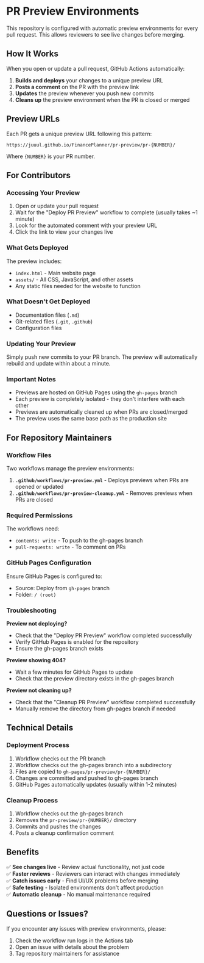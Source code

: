 # PR Preview Environments

This repository is configured with automatic preview environments for every pull request. This allows reviewers to see live changes before merging.

## How It Works

When you open or update a pull request, GitHub Actions automatically:

1. **Builds and deploys** your changes to a unique preview URL
2. **Posts a comment** on the PR with the preview link
3. **Updates** the preview whenever you push new commits
4. **Cleans up** the preview environment when the PR is closed or merged

## Preview URLs

Each PR gets a unique preview URL following this pattern:

```
https://juuul.github.io/FinancePlanner/pr-preview/pr-{NUMBER}/
```

Where `{NUMBER}` is your PR number.

## For Contributors

### Accessing Your Preview

1. Open or update your pull request
2. Wait for the "Deploy PR Preview" workflow to complete (usually takes ~1 minute)
3. Look for the automated comment with your preview URL
4. Click the link to view your changes live

### What Gets Deployed

The preview includes:
- `index.html` - Main website page
- `assets/` - All CSS, JavaScript, and other assets
- Any static files needed for the website to function

### What Doesn't Get Deployed

- Documentation files (`.md`)
- Git-related files (`.git`, `.github`)
- Configuration files

### Updating Your Preview

Simply push new commits to your PR branch. The preview will automatically rebuild and update within about a minute.

### Important Notes

- Previews are hosted on GitHub Pages using the `gh-pages` branch
- Each preview is completely isolated - they don't interfere with each other
- Previews are automatically cleaned up when PRs are closed/merged
- The preview uses the same base path as the production site

## For Repository Maintainers

### Workflow Files

Two workflows manage the preview environments:

1. **`.github/workflows/pr-preview.yml`** - Deploys previews when PRs are opened or updated
2. **`.github/workflows/pr-preview-cleanup.yml`** - Removes previews when PRs are closed

### Required Permissions

The workflows need:
- `contents: write` - To push to the gh-pages branch
- `pull-requests: write` - To comment on PRs

### GitHub Pages Configuration

Ensure GitHub Pages is configured to:
- Source: Deploy from `gh-pages` branch
- Folder: `/ (root)`

### Troubleshooting

**Preview not deploying?**
- Check that the "Deploy PR Preview" workflow completed successfully
- Verify GitHub Pages is enabled for the repository
- Ensure the gh-pages branch exists

**Preview showing 404?**
- Wait a few minutes for GitHub Pages to update
- Check that the preview directory exists in the gh-pages branch

**Preview not cleaning up?**
- Check that the "Cleanup PR Preview" workflow completed successfully
- Manually remove the directory from gh-pages branch if needed

## Technical Details

### Deployment Process

1. Workflow checks out the PR branch
2. Workflow checks out the gh-pages branch into a subdirectory
3. Files are copied to `gh-pages/pr-preview/pr-{NUMBER}/`
4. Changes are committed and pushed to gh-pages branch
5. GitHub Pages automatically updates (usually within 1-2 minutes)

### Cleanup Process

1. Workflow checks out the gh-pages branch
2. Removes the `pr-preview/pr-{NUMBER}/` directory
3. Commits and pushes the changes
4. Posts a cleanup confirmation comment

## Benefits

✅ **See changes live** - Review actual functionality, not just code  
✅ **Faster reviews** - Reviewers can interact with changes immediately  
✅ **Catch issues early** - Find UI/UX problems before merging  
✅ **Safe testing** - Isolated environments don't affect production  
✅ **Automatic cleanup** - No manual maintenance required  

## Questions or Issues?

If you encounter any issues with preview environments, please:
1. Check the workflow run logs in the Actions tab
2. Open an issue with details about the problem
3. Tag repository maintainers for assistance
